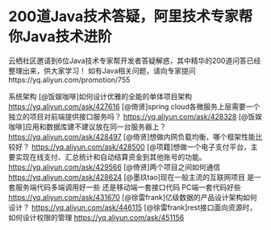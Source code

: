# 200道Java技术答疑，阿里技术专家帮你Java技术进阶
云栖社区邀请到6位Java技术专家帮开发者答疑解惑，其中精华的200道问答已经整理出来，供大家学习！
如有Java相关问题，请向专家提问https://yq.aliyun.com/promotion/755

系统架构
[@饭娱咖啡]如何设计优雅的全能的单体项目架构 
https://yq.aliyun.com/ask/427616
[@倚贤]spring cloud各微服务上层需要一个独立的项目对前端提供接口服务吗？ 
https://yq.aliyun.com/ask/428328
[@饭娱咖啡]应用和数据库建不建议放在同一台服务器上？ 
https://yq.aliyun.com/ask/428497
[@倚贤]想做内网负载均衡，哪个框架性能比较好？ 
https://yq.aliyun.com/ask/428500
[@项籍]想做一个电子支付平台，主要实现在线支付、汇总统计和自动结算资金到其他账号的功能。 
https://yq.aliyun.com/ask/429566
[@倚贤]两个项目之间如何通信 
https://yq.aliyun.com/ask/428624
[@墨玖tao]现在一般主流的互联网项目 是一套服务端代码多端调用好一些 还是移动端一套接口代码 PC端一套代码好些 
https://yq.aliyun.com/ask/431670
[@徐雷frank]亿级数据的产品设计架构如何设计？ 
https://yq.aliyun.com/ask/446115
[@徐雷frank]rest接口面向资源时，如何设计权限的管理 
https://yq.aliyun.com/ask/451156
